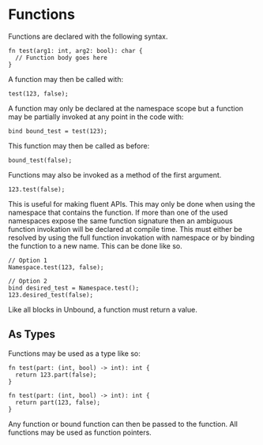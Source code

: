 # Functions

Functions are declared with the following syntax.

```
fn test(arg1: int, arg2: bool): char {
  // Function body goes here
}
```

A function may then be called with:

```
test(123, false);
```

A function may only be declared at the namespace scope but a function may be partially invoked at any point in the code with:

```
bind bound_test = test(123);
```

This function may then be called as before:

```
bound_test(false);
```

Functions may also be invoked as a method of the first argument.

```
123.test(false);
```

This is useful for making fluent APIs. This may only be done when using the namespace that contains the function. If more than one of the used namespaces expose the same function signature then an ambiguous function invokation will be declared at compile time. This must either be resolved by using the full function invokation with namespace or by binding the function to a new name. This can be done like so.

```
// Option 1
Namespace.test(123, false);

// Option 2
bind desired_test = Namespace.test();
123.desired_test(false);
```

Like all blocks in Unbound, a function must return a value.

## As Types

Functions may be used as a type like so:

```
fn test(part: (int, bool) -> int): int {
  return 123.part(false);
}

fn test(part: (int, bool) -> int): int {
  return part(123, false);
}
```

Any function or bound function can then be passed to the function. All functions may be used as function pointers.